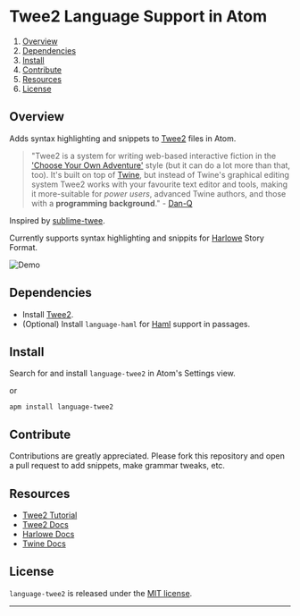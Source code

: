 # Twee2 Language Support in Atom

1. [Overview](#overview)
2. [Dependencies](#dependencies)
3. [Install](#install)
4. [Contribute](#Contribute)
5. [Resources](#resources)
6. [License](#license)

## <a id="overview"></a>Overview
Adds syntax highlighting and snippets to [Twee2](https://dan-q.github.io/twee2/) files in Atom.

>"Twee2 is a system for writing web-based interactive fiction in the ['Choose Your Own Adventure'](https://en.wikipedia.org/wiki/Choose_Your_Own_Adventure) style (but it can do a lot more than that, too). It's built on top of [Twine](https://twinery.org/), but instead of Twine's graphical editing system Twee2 works with your favourite text editor and tools, making it more-suitable for *power users*, advanced Twine authors, and those with a **programming background**." - [Dan-Q](https://github.com/Dan-Q)

Inspired by [sublime-twee](https://github.com/monospaced/sublime-twee).

Currently supports syntax highlighting and snippits for [Harlowe](https://twine2.neocities.org/1.html) Story Format.

![Demo](http://i.imgur.com/WUMBaR2.gif)

## <a id="dependencies"></a>Dependencies

* Install [Twee2](https://dan-q.github.io/twee2/install.html).
* (Optional) Install `language-haml` for [Haml](https://github.com/ezekg/language-haml) support in passages.

## <a id="install"></a>Install

Search for and install `language-twee2` in Atom's Settings view.

or

```
apm install language-twee2
```
## <a id="contribute"></a>Contribute

Contributions are greatly appreciated. Please fork this repository and open a pull request to add snippets, make grammar tweaks, etc.

## <a id="resources"></a>Resources

* [Twee2 Tutorial](https://dan-q.github.io/twee2/tutorial.html)
* [Twee2 Docs](https://dan-q.github.io/twee2/documentation.html)
* [Harlowe Docs](https://twine2.neocities.org/1.html)
* [Twine Docs](https://twinery.org/wiki/)

## <a id="license"></a>License
`language-twee2` is released under the [MIT license](license.md).

---
